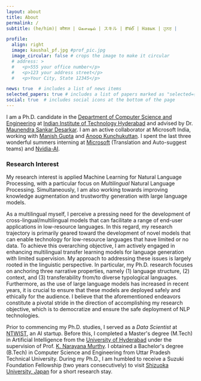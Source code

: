 ```yaml
---
layout: about
title: About
permalink: /
subtitle: (he/him)| कौशल | கௌஷல் | スキル | కౌశల్ | Навык | ਹੁਨਰ |

profile:
  align: right
  image: kaushal_pf.jpg #prof_pic.jpg
  image_circular: false # crops the image to make it circular
  # address: >
  #   <p>555 your office number</p>
  #   <p>123 your address street</p>
  #   <p>Your City, State 12345</p>

news: true  # includes a list of news items
selected_papers: true # includes a list of papers marked as "selected={true}"
social: true  # includes social icons at the bottom of the page
---
```


I am a Ph.D. candidate in the [Department of Computer Science and Engineering](https://cse.iith.ac.in/) at [Indian Institute of Technology Hyderabad](https://www.iith.ac.in/) and advised by Dr. [Maunendra Sankar Desarkar](https://www.iith.ac.in/~maunendra/). I am an active collaborator at Microsoft India, working with [Manish Gupta](https://sites.google.com/view/manishg/) and [Anoop Kunchukuttan](https://anoopkunchukuttan.gitlab.io/). I spent the last three wonderful summers interning at [Microsoft](https://www.microsoft.com/en-in/msidc/hyderabad-campus.aspx) (Translation and Auto-suggest teams) and [Nvidia-AI](https://resources.nvidia.com/en-us-gps-ai-capacity-building/nvaitc-research).

<h3><a>Research Interest</a></h3>

<p class="justified">My research interest is applied Machine Learning for Natural Language Processing, with a particular focus on <i>Multilingual</i> Natural Language Processing. Simultaneously, I am also working towards improving knowledge augmentation and trustworthy generation with large language models. </p>

<p class="justified">As a multilingual myself, I perceive a pressing need for the development of cross-lingual/multilingual models that can facilitate a range of end-user applications in low-resource languages. In this regard, my research trajectory is primarily geared toward the development of novel models that can enable technology for low-resource languages that have limited or no data. To achieve this overarching objective, I am actively engaged in enhancing multilingual transfer learning models for language generation with limited supervision. My approach to addressing these issues is largely rooted in the linguistic perspective. In particular, my Ph.D. research focuses on anchoring three narrative properties, namely (1) language structure, (2) context, and (3) transferability from/to diverse typological languages. Furthermore, as the use of large language models has increased in recent years, it is crucial to ensure that these models are deployed safely and ethically for the audience. I believe that the aforementioned endeavors constitute a pivotal stride in the direction of accomplishing my research objective, which is to democratize and ensure the safe deployment of NLP technologies.</p>

Prior to commencing my Ph.D. studies, I served as a *Data Scientist* at [NTWIST](https://ntwist.com/), an AI startup. Before this, I completed a Master's degree (M.Tech) in Artificial Intelligence from the [University of Hyderabad](https://www.uohyd.ac.in/)  under the supervision of Prof. [K. Narayana Murthy](http://languagetechnologies.uohyd.ac.in/). I obtained a Bachelor's degree (B.Tech) in Computer Science and Engineering from Uttar Pradesh Technical University. During my Ph.D., I am humbled to receive a Suzuki Foundation Fellowship (two years consecutively) to visit [Shizuoka University, Japan](https://www.shizuoka.ac.jp/) for a short research stay.

